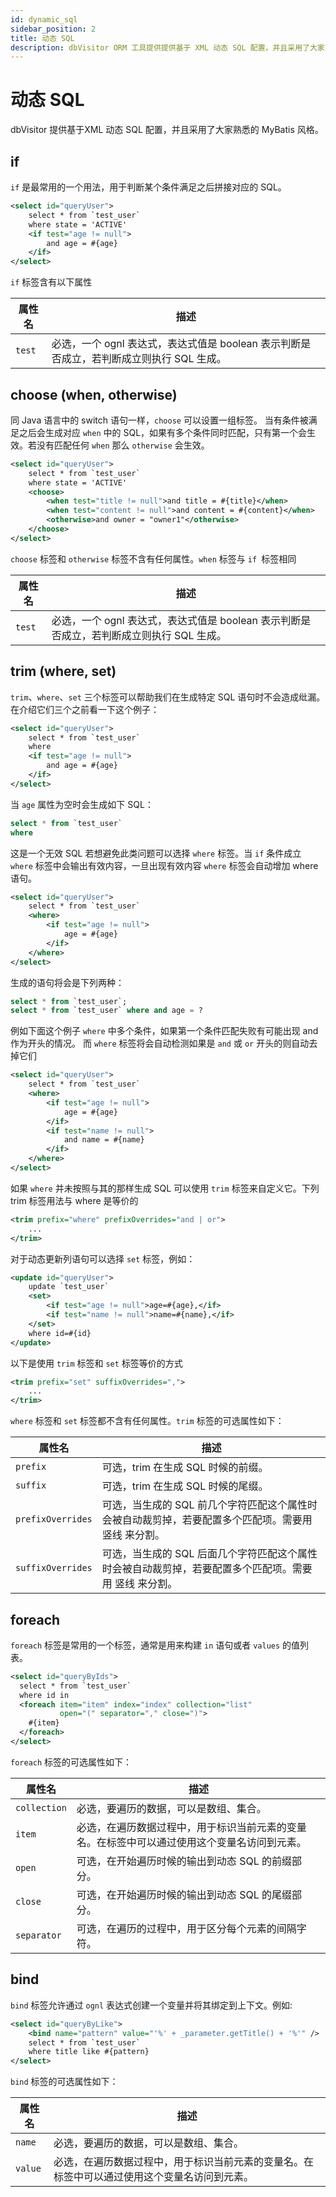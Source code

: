 ```yaml
---
id: dynamic_sql
sidebar_position: 2
title: 动态 SQL
description: dbVisitor ORM 工具提供提供基于 XML 动态 SQL 配置，并且采用了大家熟悉的 MyBatis 风格。
---
```


# 动态 SQL

dbVisitor 提供基于XML 动态 SQL 配置，并且采用了大家熟悉的 MyBatis 风格。

## if

`if` 是最常用的一个用法，用于判断某个条件满足之后拼接对应的 SQL。

```xml
<select id="queryUser">
    select * from `test_user`
    where state = 'ACTIVE'
    <if test="age != null">
        and age = #{age}
    </if>
</select>
```

`if` 标签含有以下属性

| 属性名    | 描述                                                     |
|--------|--------------------------------------------------------|
| `test` | 必选，一个 ognl 表达式，表达式值是 boolean 表示判断是否成立，若判断成立则执行 SQL 生成。 |

## choose (when, otherwise)

同 Java 语言中的 switch 语句一样，`choose` 可以设置一组标签。
当有条件被满足之后会生成对应 `when` 中的 SQL，如果有多个条件同时匹配，只有第一个会生效。若没有匹配任何 `when` 那么 `otherwise` 会生效。

```xml
<select id="queryUser">
    select * from `test_user`
    where state = 'ACTIVE'
    <choose>
        <when test="title != null">and title = #{title}</when>
        <when test="content != null">and content = #{content}</when>
        <otherwise>and owner = "owner1"</otherwise>
    </choose>
</select>
```

`choose` 标签和 `otherwise` 标签不含有任何属性。`when` 标签与 `if `标签相同

| 属性名    | 描述                                                     |
|--------|--------------------------------------------------------|
| `test` | 必选，一个 ognl 表达式，表达式值是 boolean 表示判断是否成立，若判断成立则执行 SQL 生成。 |

## trim (where, set)

`trim`、`where`、`set` 三个标签可以帮助我们在生成特定 SQL 语句时不会造成纰漏。在介绍它们三个之前看一下这个例子：

```xml
<select id="queryUser">
    select * from `test_user`
    where
    <if test="age != null">
        and age = #{age}
    </if>
</select>
```

当 `age` 属性为空时会生成如下 SQL：

```sql
select * from `test_user`
where
```

这是一个无效 SQL 若想避免此类问题可以选择 `where` 标签。当 `if` 条件成立 `where` 标签中会输出有效内容，一旦出现有效内容 `where` 标签会自动增加 where 语句。

```xml
<select id="queryUser">
    select * from `test_user`
    <where>
        <if test="age != null">
            age = #{age}
        </if>
    </where>
</select>
```

生成的语句将会是下列两种：

```sql
select * from `test_user`;
select * from `test_user` where and age = ?
```

例如下面这个例子 `where` 中多个条件，如果第一个条件匹配失败有可能出现 and 作为开头的情况。
而 `where` 标签将会自动检测如果是 `and` 或 `or` 开头的则自动去掉它们

```xml
<select id="queryUser">
    select * from `test_user`
    <where>
        <if test="age != null">
            age = #{age}
        </if>
        <if test="name != null">
            and name = #{name}
        </if>
    </where>
</select>
```

如果 `where` 并未按照与其的那样生成 SQL 可以使用 `trim` 标签来自定义它。下列 trim 标签用法与 where 是等价的

```xml
<trim prefix="where" prefixOverrides="and | or">
    ...
</trim>
```

对于动态更新列语句可以选择 `set` 标签，例如：

```xml
<update id="queryUser">
    update `test_user`
    <set>
        <if test="age != null">age=#{age},</if>
        <if test="name != null">name=#{name},</if>
    </set>
    where id=#{id}
</update>
```

以下是使用 `trim` 标签和 `set` 标签等价的方式

```xml
<trim prefix="set" suffixOverrides=",">
    ...
</trim>
```

`where` 标签和 `set` 标签都不含有任何属性。`trim` 标签的可选属性如下：

| 属性名               | 描述                                                     |
|-------------------|--------------------------------------------------------|
| `prefix`          | 可选，trim 在生成 SQL 时候的前缀。                                 |
| `suffix`          | 可选，trim 在生成 SQL 时候的尾缀。                                 |
| `prefixOverrides` | 可选，当生成的 SQL 前几个字符匹配这个属性时会被自动裁剪掉，若要配置多个匹配项。需要用 竖线 来分割。  |
| `suffixOverrides` | 可选，当生成的 SQL 后面几个字符匹配这个属性时会被自动裁剪掉，若要配置多个匹配项。需要用 竖线 来分割。 |

## foreach

`foreach` 标签是常用的一个标签，通常是用来构建 `in` 语句或者 `values` 的值列表。

```xml
<select id="queryByIds">
  select * from `test_user`
  where id in
  <foreach item="item" index="index" collection="list"
           open="(" separator="," close=")">
    #{item}
  </foreach>
</select>
```

`foreach` 标签的可选属性如下：

| 属性名          | 描述                                             |
|--------------|------------------------------------------------|
| `collection` | 必选，要遍历的数据，可以是数组、集合。                            |
| `item`       | 必选，在遍历数据过程中，用于标识当前元素的变量名。在标签中可以通过使用这个变量名访问到元素。 |
| `open`       | 可选，在开始遍历时候的输出到动态 SQL 的前缀部分。                    |
| `close`      | 可选，在开始遍历时候的输出到动态 SQL 的尾缀部分。                    |
| `separator`  | 可选，在遍历的过程中，用于区分每个元素的间隔字符。                      |

## bind

`bind` 标签允许通过 `ognl` 表达式创建一个变量并将其绑定到上下文。例如:

```xml
<select id="queryByLike">
    <bind name="pattern" value="'%' + _parameter.getTitle() + '%'" />
    select * from `test_user`
    where title like #{pattern}
</select>
```

`bind` 标签的可选属性如下：

| 属性名 | 描述 |
| ----- | --- |
| `name` | 必选，要遍历的数据，可以是数组、集合。 |
| `value` | 必选，在遍历数据过程中，用于标识当前元素的变量名。在标签中可以通过使用这个变量名访问到元素。 |
